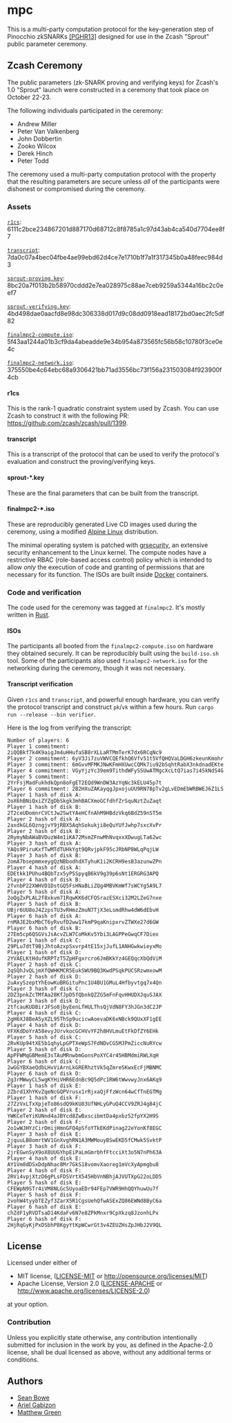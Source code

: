 # mpc

This is a multi-party computation protocol for the key-generation step of Pinocchio zkSNARKs [[PGHR13]](https://eprint.iacr.org/2013/279) designed for use in the Zcash "Sprout" public parameter ceremony.

## Zcash Ceremony

The public parameters (zk-SNARK proving and verifying keys) for Zcash's 1.0 "Sprout" launch
were constructed in a ceremony that took place on October 22-23.

The following individuals participated in the ceremony:

* Andrew Miller
* Peter Van Valkenberg
* John Dobbertin
* Zooko Wilcox
* Derek Hinch
* Peter Todd

The ceremony used a multi-party computation protocol with the property that the resulting
parameters are secure unless _all_ of the participants were dishonest or compromised
during the ceremony.

### Assets

[`r1cs`](https://s3.amazonaws.com/zcashfinalmpc/r1cs): 6111c2bce234867201d887170d68712c8f8785a1c97d43ab4ca540d7704ee8f7

[`transcript`](https://s3.amazonaws.com/zcashfinalmpc/transcript): 7da0c07a4bec04fbe4ae99ebd62d4ce7e1710b1f7a1f317345b0a48feec984d3

[`sprout-proving.key`](https://s3.amazonaws.com/zcashfinalmpc/sprout-proving.key): 8bc20a7f013b2b58970cddd2e7ea028975c88ae7ceb9259a5344a16bc2c0eef7

[`sprout-verifying.key`](https://s3.amazonaws.com/zcashfinalmpc/sprout-verifying.key): 4bd498dae0aacfd8e98dc306338d017d9c08dd0918ead18172bd0aec2fc5df82

[`finalmpc2-compute.iso`](https://s3.amazonaws.com/zcashfinalmpc/finalmpc2-compute.iso): 5f43aa1244a01b3cf9da4abeadde9e34b954a873565fc56b58c10780f3ce0e4c

[`finalmpc2-network.iso`](https://s3.amazonaws.com/zcashfinalmpc/finalmpc2-network.iso): 375550be4c64ebc68a9306421bb71ad3556bc73f156a231503084f923900f4cb

#### r1cs

This is the rank-1 quadratic constraint system used by Zcash. You can use Zcash to construct it with the following PR: <https://github.com/zcash/zcash/pull/1399>.

#### transcript

This is a transcript of the protocol that can be used to verify the protocol's evaluation and construct the proving/verifying keys.

#### sprout-*.key

These are the final parameters that can be built from the transcript.

#### finalmpc2-*.iso

These are reproducibly generated Live CD images used during the ceremony, using a modified [Alpine Linux](https://www.alpinelinux.org/) distribution.

The minimal operating system is patched with [grsecurity](https://grsecurity.net/), an extensive security enhancement to the Linux kernel. The compute nodes have a restrictive RBAC (role-based access control) policy which is intended to allow *only* the execution of code and granting of permissions that are necessary for its function. The ISOs are built inside [Docker](https://www.docker.com/) containers.

### Code and verification

The code used for the ceremony was tagged at `finalmpc2`. It's mostly written in [Rust](https://www.rust-lang.org/).

#### ISOs

The participants all booted from the `finalmpc2-compute.iso` on hardware they obtained securely. It can be reproducibly built using the `build-iso.sh` tool. Some of the participants also used `finalmpc2-network.iso` for the networking during the ceremony, though it was not necessary.

#### Transcript verification

Given `r1cs` and `transcript`, and powerful enough hardware, you can verify the protocol transcript and construct `pk`/`vk` within a few hours. Run `cargo run --release --bin verifier`.

Here is the log from verifying the transcript:

```
Number of players: 6
Player 1 commitment: 2iQQBkf7k4K9aigJm4uHHufaSB8rXLLaRTMmTerK7dx6RCqNc9
Player 2 commitment: 6yV3Ji7zuVWVCQEfkhQ6Vfv51t5VfQHQVaLDGH6zkeunKmohr
Player 3 commitment: 6mGvvMFMKJNwKFmHXUwcCQMk7iu92bSqhtRabX3nkdnadEKte
Player 4 commitment: VGyYjzYc39em9TithdWFySSUwATMgcXcLtQ7ias7i4SkNdS4G
Player 5 commitment: 2YrFsjMadFukhdkQpn8oFgET2EQd9WnDW3AzYqNc3kELU45p7t
Player 6 commitment: 2B2HXuZAKayqgJpxojuUU9RN78pTv2gLvEDmEbWRBWEJ6Z1LS
Player 1 hash of disk A: 2oX6hBNiQxiZYZgDbSkgk3mhBACXmoGCfdhfZrSquNztZuZaqt
Player 1 hash of disk B: 2T2ceUDomnrCVCtJw2SwtYAeHCfnAhM9HBdzVkq6BdZ59nST5m
Player 2 hash of disk A: 2axdkGL6QzngjvY9jRBX5AqhSokukji8eQuYUfJwhp7sxcXvPr
Player 2 hash of disk B: 2RymyNbAWaBVDuzW4m1iKA72MsmZFnwMhNvqxxXDwugLTa62wc
Player 3 hash of disk A: YAQs9PiruKxfTwMTdTUHkYgt9QRvjpkF95cJRbNP8WLqPqjLW
Player 3 hash of disk B: 2omA7bsepmmxeygQzNBbodhdXTyhuK1i2KCRH9esB3azunwZPn
Player 4 hash of disk A: EDEtkk1PUhu4BQbTzx5yPSSpyqB6kV9g39p6sNt1ERGRG3APQ
Player 4 hash of disk B: 2fvnbP22XWHVD1DstGQ5FsHNaBLiZQg4MBVKmWf7sWCYg5A9L7
Player 5 hash of disk A: 2oQgZxPLAL2f8xkvm71RqwKK6dCFQSrazESXci32M2LZeG7nxe
Player 5 hash of disk B: UBjr6UU8oJ4ZzpsTU3vRHmzZmuN7TjX3eLsmdRhw4dW6dEbvH
Player 6 hash of disk A: rnMAJE2bxMbCT6yRvufD2ww17kmP9qaKnipxrvZTWXe27d6GW
Player 6 hash of disk B: 27Em5cp6QSGVsJsAcvZLW7CoMkKv5Ybi3LAGPPeGwqCF7Diex
Player 1 hash of disk C: 29PLu7dtT9BjJhtoAzxpSxvrp4tE15xjJufL1ANHGwkwieyxMo
Player 1 hash of disk D: 2YVAELKtHdufKRPTzT5ZpHFgxrcro6JmBKkYz4GEQqcXbQdViM
Player 2 hash of disk C: 2qSQhJvQLjmXfQWHKMCR5EukSWU9BQ3KwdPSqkPUCSRzwmxowM
Player 2 hash of disk D: 2uAxySzeptYhEowKuBRGituPnc1U4BU1GMuL4Hfbyvtgq7x4Qn
Player 3 hash of disk C: 2DZ3pnkZcTMfAa28KfJpD5fQbnkQZZG5mFnFqvHHUDXJquSJAX
Player 3 hash of disk D: 2tfcauKUDBirJFSo8jbyEenLfHULThsQjVdN8FY3hJGn3dC2JP
Player 4 hash of disk C: 2gH6XJ8BeA5yXZL95ThSp9ucicwAoevaDK6xNBck9QUxXF1gEE
Player 4 hash of disk D: VFXKdDoYrA58evyJUrvkocGCHVvYF2h8HVLmuEtFkDfZY6EHk
Player 5 hash of disk C: 2RvKUp94tXE5b1qhyLpGPTXeWpS7FdNDvCG5MJPmZiccNuRYcw
Player 5 hash of disk D: ApPFWMqGBMemE3sTAuMRnwbmGonsPoXYC4r45HBMdmiRWLXqH
Player 6 hash of disk C: 2wGGYBXaeQdbLHvViArnLkGRERhztVk5qZmreSKwxEcFjMBNMC
Player 6 hash of disk D: 2g3rMWwyCL5wgKYHiVHR6EdnBc9Q5dPc1RW6tWwvwyJnx6AKq9
Player 1 hash of disk E: 2Zbrd1XhYKvZqeNcGQPVrusx1rRjxaQjFfzWcn64wCfTnEGTMg
Player 1 hash of disk F: 27ZzVxLTxXpjeTo86sdQ9kKU83UfNHLyGPuQ4CCV9ZRJ4g84jC
Player 2 hash of disk E: YWKCeTeYiKUNnd4aJBYcd8ZwBxscibmtDa4pxbz52fpYX2H9S
Player 2 hash of disk F: 2o1wWJHYzCirDmijHmnGFQ4pSfoYTkEKdPinag22eYonKf8EGC
Player 3 hash of disk E: 2jquuLB8omrtWV1GnXvghRN1A3MWMouyBSwEKD5fCMwk5SvktP
Player 3 hash of disk F: 2jrEGwnSyX9oX8UUGYhpEiPaLmGmrbhfFtcciXt3o5N7nPh63A
Player 4 hash of disk E: AY1Vm8dDSxDdpNhac8Mr7GkS18vomvXaoreg1mVcXyApmgbu8
Player 4 hash of disk F: 2RVi4vpjXtzD6gPLsFDSVrtX545HbVnNBhjAJVUTXpG22oLDD5
Player 5 hash of disk E: CFEWpN9STr4iVM8NLGcSUyoaEDr94FEp7VWR9HhQQYhuwUu7f
Player 5 hash of disk F: 2vohW4tyybTEZyf3ZarX5R1CgsUehQfwASExZQ86EWNd8ByC6a
Player 6 hash of disk E: chZdF1yRVDTsaD14KdaFv6N7e8ZPkMnxr9CpXkzq8JzonhLPx
Player 6 hash of disk F: 2HjRqGyKjPxDSbhP8KgyYtKpWCwrGt3v4ZEUZHsZpJHbJ2V9QL
```

## License

Licensed under either of

 * MIT license, ([LICENSE-MIT](LICENSE-MIT) or http://opensource.org/licenses/MIT)
 * Apache License, Version 2.0 ([LICENSE-APACHE](LICENSE-APACHE) or http://www.apache.org/licenses/LICENSE-2.0)

at your option.

### Contribution

Unless you explicitly state otherwise, any contribution intentionally
submitted for inclusion in the work by you, as defined in the Apache-2.0
license, shall be dual licensed as above, without any additional terms or
conditions.

## Authors

* [Sean Bowe](https://github.com/ebfull)
* [Ariel Gabizon](https://github.com/arielgabizon)
* [Matthew Green](https://isi.jhu.edu/~mgreen/)
